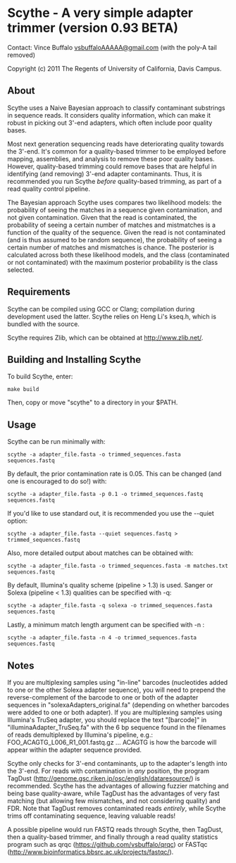 # Scythe - A very simple adapter trimmer (version 0.93 BETA)

Contact: Vince Buffalo <vsbuffaloAAAAA@gmail.com> (with the poly-A tail removed)

Copyright (c) 2011 The Regents of University of California, Davis Campus.

## About

Scythe uses a Naive Bayesian approach to classify contaminant
substrings in sequence reads. It considers quality information, which
can make it robust in picking out 3'-end adapters, which often include
poor quality bases.

Most next generation sequencing reads have deteriorating quality
towards the 3'-end. It's common for a quality-based trimmer to be
employed before mapping, assemblies, and analysis to remove these poor
quality bases. However, quality-based trimming could remove bases that
are helpful in identifying (and removing) 3'-end adapter
contaminants. Thus, it is recommended you run Scythe *before*
quality-based trimming, as part of a read quality control pipeline.

The Bayesian approach Scythe uses compares two likelihood models: the
probability of seeing the matches in a sequence given contamination,
and not given contamination. Given that the read is contaminated, the
probability of seeing a certain number of matches and mistmatches is a
function of the quality of the sequence. Given the read is not
contaminated (and is thus assumed to be random sequence), the
probability of seeing a certain number of matches and mismatches is
chance. The posterior is calculated across both these likelihood
models, and the class (contaminated or not contaminated) with the
maximum posterior probability is the class selected.

## Requirements

Scythe can be compiled using GCC or Clang; compilation during
development used the latter. Scythe relies on Heng Li's kseq.h, which
is bundled with the source.

Scythe requires Zlib, which can be obtained at <http://www.zlib.net/>.

## Building and Installing Scythe

To build Scythe, enter:

    make build

Then, copy or move "scythe" to a directory in your $PATH.

## Usage

Scythe can be run minimally with:

    scythe -a adapter_file.fasta -o trimmed_sequences.fasta sequences.fastq

By default, the prior contamination rate is 0.05. This can be changed
(and one is encouraged to do so!) with:

    scythe -a adapter_file.fasta -p 0.1 -o trimmed_sequences.fastq sequences.fastq

If you'd like to use standard out, it is recommended you use the
--quiet option:

    scythe -a adapter_file.fasta --quiet sequences.fastq > trimmed_sequences.fastq

Also, more detailed output about matches can be obtained with:

    scythe -a adapter_file.fasta -o trimmed_sequences.fasta -m matches.txt sequences.fastq

By default, Illumina's quality scheme (pipeline > 1.3) is used. Sanger
or Solexa (pipeline < 1.3) qualities can be specified with -q:

    scythe -a adapter_file.fasta -q solexa -o trimmed_sequences.fasta sequences.fastq

Lastly, a minimum match length argument can be specified with -n <integer>:

    scythe -a adapter_file.fasta -n 4 -o trimmed_sequences.fasta sequences.fastq

## Notes

If you are multiplexing samples using "in-line" barcodes (nucleotides added
to one or the other Solexa adapter sequence), you will need to prepend the
reverse-complement of the barcode to one or both of the adapter sequences
in "solexaAdapters_original.fa" (depending on whether barcodes were added
to one or both adapter). If you are multiplexing samples using Illumina's
TruSeq adapter, you should replace the text "[barcode]" in
"illuminaAdapter_TruSeq.fa" with the 6 bp sequence found in the filenames
of reads demultiplexed by Illumina's pipeline, e.g.:
FOO_ACAGTG_L006_R1_001.fastq.gz
... ACAGTG is how the barcode will appear within the adapter sequence
provided.

Scythe only checks for 3'-end contaminants, up to the adapter's length
into the 3'-end. For reads with contamination in *any* position, the
program TagDust (<http://genome.gsc.riken.jp/osc/english/dataresource/>)
is recommended. Scythe has the advantages of allowing fuzzier matching
and being base quality-aware, while TagDust has the advantages of very
fast matching (but allowing few mismatches, and not considering
quality) and FDR. Note that TagDust removes contaminated reads *entirely*,
while Scythe trims off contaminating sequence, leaving valuable reads!

A possible pipeline would run FASTQ reads through Scythe, then
TagDust, then a quality-based trimmer, and finally through a read
quality statistics program such as qrqc
(<https://github.com/vsbuffalo/qrqc>) or FASTqc
(<http://www.bioinformatics.bbsrc.ac.uk/projects/fastqc/>).
